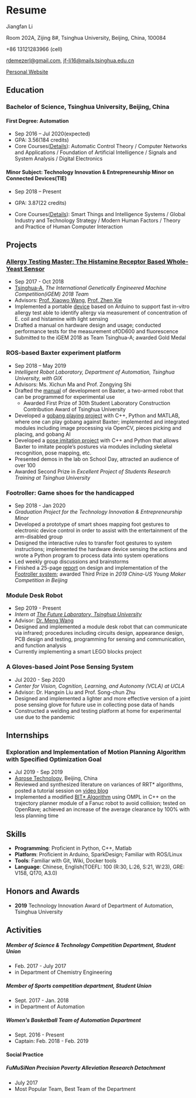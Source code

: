 # Resume

Jiangfan Li

Room 202A, Zijing 8#, Tsinghua University, Beijing, China, 100084

+86 13121283966 (cell)

rdemezerl@gmail.com, jf-li16@mails.tsinghua.edu.cn

[Personal Website](https://rli43.github.io/Jiangfan_Li/Introduction/#!pages/resume.md)

## Education

### Bachelor of Science, Tsinghua University, Beijing, China

#### First Degree: Automation

* Sep 2016 – Jul 2020(expected)
* GPA: 3.56(184 credits)
* Core Courses([Details](Courses.md#First-Degree_Courses)): Automatic Control Theory / Computer Networks and Applications / Foundation of Artificial Intelligence / Signals and System Analysis / Digital Electronics 

#### Minor Subject:  Technology Innovation & Entrepreneurship Minor on Connected Devices(TIE)

* Sep 2018 – Present

* GPA: 3.87(22 credits)
* Core Courses([Details](Courses.md#Minor_Courses)): Smart Things and Intelligence Systems / Global Industry and Technology Strategy / Modern Human Factors / Theory and Practice of Human Computer Interaction

## Projects

### [Allergy Testing Master: The Histamine Receptor Based Whole-Yeast Sensor]( http://2018.igem.org/Team:Tsinghua-A )

* Sep 2017 - Oct 2018
*  [Tsinghua-A](http://2018.igem.org/Team:Tsinghua-A), *The International Genetically Engineered Machine Competition(iGEM) 2018 Team*
* Advisors:  [Prof.  Xiaowo Wang](http://www.cssb.tsinghua.edu.cn/en/core-staff/item/131-2015-10-22-14-48-51), [Prof.  Zhen Xie](http://www.cssb.tsinghua.edu.cn/en/core-staff/item/135-2015-10-22-15-02-02)
* Implemented a portable [device](http://2018.igem.org/Team:Tsinghua-A/Hardware) based on Arduino to support fast in-vitro allergy test able to identify allergy via measurement of concentration of E. coil and histamine with light sensing
* Drafted a manual on hardware design and usage; conducted performance tests for the measurement ofOD600 and fluorescence
* Submitted to the iGEM 2018 as Team Tsinghua-A; awarded Gold Medal

### ROS-based Baxter experiment platform

* Sep 2018 – May 2019
* *Intelligent Robot Laboratory, Department of Automation, Tsinghua University, with GIX*
* Advisors: Ms. Xichun Ma and Prof. Zongying Shi
* Drafted the [manual](https://github.com/RLi43/Baxter-Experimental-Guide) of development on Baxter, a two-armed robot that can be programmed for experimental use 
  * Awarded First Prize of 30th Student Laboratory Construction Contribution Award of Tsinghua University
* Developed a [gobang playing project](https://github.com/RLi43/Baxter_gobang) with C++, Python and MATLAB, where one can play gobang against Baxter; implemented and integrated modules including image processing via OpenCV, pieces picking and placing, and gobang AI
* Developed a [pose imitation project](https://github.com/RLi43/Baxter_follower)  with C++ and Python that allows Baxter to imitate people’s postures via modules including skeletal recognition, pose mapping, etc.
* Presented demos in the lab on School Day, attracted an audience of over 100
* Awarded Second Prize in *Excellent Project of Students Research Training at Tsinghua University*

### Footroller: Game shoes for the handicapped

* Sep 2018 - Jan 2020
* *Graduation Project for the Technology Innovation & Entrepreneurship Minor*
* Developed a prototype of smart shoes mapping foot gestures to electronic device control in order to assist with the entertainment of the arm-disabled group
* Designed the interactive rules to transfer foot gestures to system instructions; implemented the hardware device sensing the actions and wrote a Python program to process data into system operations
* Led weekly group discussions and brainstorms
* Finished a 25-page [report](https://cloud.tsinghua.edu.cn/f/9c57e00f1df6420f916a/) on design and implementation of the [Footroller system](https://cloud.tsinghua.edu.cn/f/7a2e04c0ba4e4615813c/); awarded Third Prize in *2019 China-US Young Maker Competition in Beijing*

### Module Desk Robot

* Sep 2019 - Present
* *Intern at [The Future Laboratory, Tsinghua University](http://thfl.tsinghua.edu.cn/column/english)*
* Advisor: [Dr. Meng Wang](http://thfl.tsinghua.edu.cn/info/post-doctoral/507)
*  Designed and implemented a module desk robot that can communicate via infrared; procedures including circuits design, appearance design, PCB design and testing, programming for sensing and communication, and function analysis
* Currently implementing a smart LEGO blocks project

### A Gloves-based Joint Pose Sensing System

* Jul 2020 - Sep 2020
* *Center for Vision, Cognition, Learning, and Autonomy (VCLA) at UCLA*
* Advisor:  Dr. Hangxin Liu and Prof.  Song-chun Zhu
* Designed and implemented a lighter and more effective version of a joint pose sensing glove for future use in collecting pose data of hands
* Constructed a welding and testing platform at home for experimental use due to the pandemic

## Internships

### Exploration and Implementation of Motion Planning Algorithm with Specified Optimization Goal

* Jul 2019 - Sep 2019
* [Aqrose Technology]( http://www.aqrose.com/ ), Beijing, China
* Reviewed and synthesized literature on variances of RRT* algorithms, posted a tutorial session on [video blog](https://www.bilibili.com/video/BV1m54y1r7tX/?spm_id_from=333.788.videocard.1)
* Implemented a modified [BIT* Algorithm](https://arxiv.org/abs/1405.5848) using OMPL in C++ on the trajectory planner module of a Fanuc robot to avoid collision; tested on OpenRave; achieved an increase of the average clearance by 100% with less planning time

## Skills

* **Programming**: Proficient in Python, C++, Matlab 
* **Platform**: Proficient in Arduino, SparkDesign; Familiar with ROS/Linux
* **Tools**: Familiar with Git, Wiki, Docker tools
* **Language**: Chinese, English(TOEFL: 100 (R:30, L:26, S:21, W:23), GRE: V158, Q170, A3.0)

## Honors and Awards

* **2019** Technology Innovation Award of Department of Automation, Tsinghua University

## Activities

##### Member of Science & Technology Competition Department, Student Union

* Feb. 2017 - July 2017
* in Department of Chemistry Engineering

##### Member of Sports competition department, Student Union

* Sept. 2017 - Jan. 2018
* in Department of Automation

##### Women's Basketball Team of Automation Department

* Sept. 2016 - Present
* Captain: Feb. 2018 - Feb. 2019

#### Social Practice

##### FuMuSiNan Precision Poverty Alleviation Research Detachment

* July 2017
* Most Popular Team, Best Team of the Department
